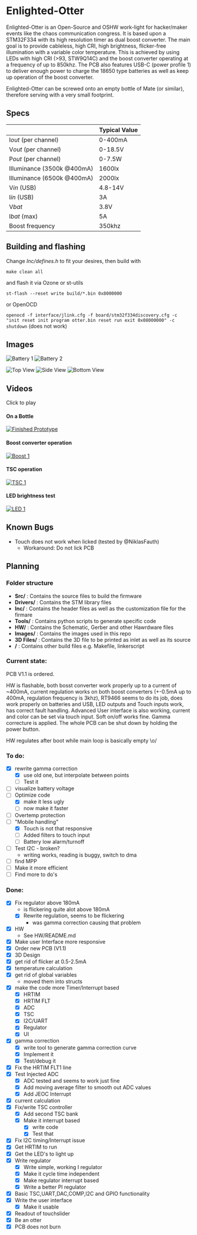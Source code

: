 # Enlighted-Otter

Enlighted-Otter is an Open-Source and OSHW work-light for hacker/maker events like the chaos communication congress. It is based upon a STM32F334 with its 
high resolution timer as dual boost 
converter. The main goal is to provide cableless, high CRI, high brightness, flicker-free illumination with a variable color temperature. This is achieved by using LEDs with high CRI (>93, STW9Q14C) and 
the boost 
converter operating at a frequency of up to 850khz. The PCB also features USB-C (power profile 1) to deliver enough power to charge the 18650 type batteries as well as keep up operation of the boost converter.

Enlighted-Otter can be screwed onto an empty bottle of Mate (or similar), therefore serving with a very small footprint.

## Specs

| 				| Typical Value 	|
| -------------------------	| -------------		|
| I*out* (per channel)	 	| 0-400mA 		|
| V*out* (per channel)		| 0-18.5V 		|
| P*out* (per channel)		| 0-7.5W		|
| Illuminance (3500k @400mA)	| 1600lx  		|
| Illuminance (6500k @400mA)	| 2000lx  		|
| V*in* (USB) 			| 4.8-14V  		|
| I*in* (USB) 			| 3A  			|
| V*bat* 			| 3.8V 			|
| I*bat* (max)			| 5A  			|
| Boost frequency		| 350khz		|



## Building and flashing

Change *Inc/defines.h* to fit your desires, then build with

`make clean all`

and flash it via Ozone or st-utils

`st-flash --reset write build/*.bin 0x8000000`

or OpenOCD

`openocd -f interface/jlink.cfg -f board/stm32f334discovery.cfg -c "init reset init program otter.bin reset run exit 0x08000000" -c shutdown` (does not work)


## Images

![Battery 1](https://raw.githubusercontent.com/Jan--Henrik/Enlighted-Otter/master/Images/final_tisch.jpeg)
![Battery 2](https://raw.githubusercontent.com/Jan--Henrik/Enlighted-Otter/master/Images/final_werkstatt.jpeg)

![Top View](https://raw.githubusercontent.com/Jan--Henrik/Enlighted-Otter/master/Images/Enlighted_Otter_1.jpeg)
![Side View](https://raw.githubusercontent.com/Jan--Henrik/Enlighted-Otter/master/Images/Enlighted_Otter_2.jpeg)
![Bottom View](https://raw.githubusercontent.com/Jan--Henrik/Enlighted-Otter/master/Images/Enlighted_Otter_3.jpeg)

## Videos

Click to play

#### On a Bottle

[![Finished Prototype](https://raw.githubusercontent.com/Jan--Henrik/Enlighted-Otter/master/Images/final_werkstatt.jpeg)](https://twitter.com/JanHenrikH/status/1033489392109797377)

#### Boost converter operation

[![Boost 1](https://img.youtube.com/vi/A-QjU9mWTO4/0.jpg)](https://youtu.be/A-QjU9mWTO4)

#### TSC operation

[![TSC 1](https://img.youtube.com/vi/ADD4yiM9S0Q/0.jpg)](https://youtu.be/ADD4yiM9S0Q)

#### LED brightness test

[![LED 1](https://img.youtube.com/vi/DC_eAY72nbw/0.jpg)](https://youtu.be/DC_eAY72nbw)

## Known Bugs

- Touch does not work when licked (tested by @NiklasFauth)
	- Workaround: Do not lick PCB

## Planning


### Folder structure

- **Src/** : Contains the source files to build the firmware
- **Drivers/** : Contains the STM library files
- **Inc/** : Contains the header files as well as the customization file for the firmare
- **Tools/** : Contains python scripts to generate specific code
- **HW/** : Contains the Schematic, Gerber and other Hawrdware files
- **Images/** : Contains the images used in this repo
- **3D Files/** : Contains the 3D file to be printed as inlet as well as its source
- **/** : Contains other build files e.g. Makefile, linkerscript

### Current state:

PCB V1.1 is ordered.

HW is flashable, both bosst converter work properly up to a current of ~400mA, current regulation works on both boost converters (+-0.5mA up to 400mA, regulation frequency is 3khz), RT9466 seems to do its job, does work properly on 
batteries and USB, LED outputs and Touch inputs work, has correct fault handling.
Advanced User interface is also working, current and color can be set via touch input. Soft on/off works fine. Gamma correcture is applied.
The whole PCB can be shut down by holding the power button.

HW regulates after boot while main loop is basically empty \o/

### To do:

- [x] rewrite gamma correction
	- [x] use old one, but interpolate between points
	- [ ] Test it
- [ ] visualize battery voltage
- [ ] Optimize code
	- [x] make it less ugly
	- [ ] now make it faster
- [ ] Overtemp protection
- [ ] "Mobile handling"
	- [x] Touch is not that responsive
	- [ ] Added filters to touch input
	- [ ] Battery low alarm/turnoff
- [ ] Test I2C - broken?
	- writing works, reading is buggy, switch to dma
- [ ] find MPP
- [ ] Make it more efficient
- [ ] Find more to do's

### Done:

- [x] Fix regulator above 180mA
	- is flickering quite alot above 180mA
	- [x] Rewrite regulation, seems to be flickering
		- was gamma correction causing that problem
- [x] HW
	-  See HW/README.md
- [x] Make user Interface more responsive
- [x] Order new PCB (V1.1)
- [x] 3D Design
- [x] get rid of flicker at 0.5-2.5mA 
- [x] temperature calculation
- [x] get rid of global variables
	- moved them into structs
- [x] make the code more Timer/Interrupt based
	- [x] HRTIM
	- [x] HRTIM FLT
	- [x] ADC
	- [x] TSC
	- [x] I2C/UART
	- [x] Regulator
	- [x] UI
- [x] gamma correction
	- [x] write tool to generate gamma correction curve
	- [x] Implement it
	- [x] Test/debug it
- [x] Fix the HRTIM FLT1 line
- [x] Test Injected ADC
	- [x] ADC tested and seems to work just fine
	- [x] Add moving average filter to smooth out ADC values
	- [x] Add JEOC Interrupt
- [x] current calculation
- [x] Fix/write TSC controller
	- [x] Add second TSC bank
	- [x] Make it interrupt based
		- [x] write code
		- [x] Test that
- [x] Fix I2C timing/Interrupt issue
- [x] Get HRTIM to run
- [x] Get the LED's to light up
- [x] Write regulator
	- [x] Write simple, working I regulator
	- [x] Make it cycle time independent
	- [x] Make regulator interrupt based
	- [x] Write a better PI regulator
- [x] Basic TSC,UART,DAC,COMP,I2C and GPIO functionality
- [x] Write the user interface
	- [x] Make it usable
- [x] Readout of touchslider
- [x] Be an otter
- [x] PCB does not burn
